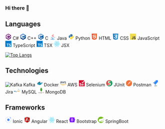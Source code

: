 ### Hi there 👋

## Languages
<span><img src="https://raw.githubusercontent.com/devicons/devicon/master/icons/csharp/csharp-original.svg" alt="C#" width="20" height="20"> C#</span>
<span><img src="https://raw.githubusercontent.com/devicons/devicon/master/icons/cplusplus/cplusplus-original.svg" alt="C++" width="20" height="20"> C++</span>
<span><img src="https://raw.githubusercontent.com/devicons/devicon/master/icons/c/c-original.svg" alt="C" width="20" height="20"> C</span>
<span><img src="https://raw.githubusercontent.com/devicons/devicon/master/icons/java/java-original.svg" alt="Java" width="20" height="20"> Java</span>
<span><img src="https://raw.githubusercontent.com/devicons/devicon/master/icons/python/python-original.svg" alt="Python" width="20" height="20"> Python</span>
<span><img src="https://raw.githubusercontent.com/devicons/devicon/master/icons/html5/html5-original.svg" alt="HTML" width="20" height="20"> HTML</span>
<span><img src="https://raw.githubusercontent.com/devicons/devicon/master/icons/css3/css3-original.svg" alt="CSS" width="20" height="20"> CSS</span>
<span><img src="https://raw.githubusercontent.com/devicons/devicon/master/icons/javascript/javascript-original.svg" alt="JavaScript" width="20" height="20"> JavaScript</span>
<span><img src="https://raw.githubusercontent.com/devicons/devicon/master/icons/typescript/typescript-original.svg" alt="TypeScript" width="20" height="20"> TypeScript</span>
<span><img src="https://raw.githubusercontent.com/devicons/devicon/master/icons/typescript/typescript-original.svg" alt="TSX" width="20" height="20"> TSX</span>
<span><img src="https://raw.githubusercontent.com/devicons/devicon/master/icons/react/react-original.svg" alt="JSX" width="20" height="20"> JSX</span>

[![Top Langs](https://github-readme-stats.vercel.app/api/top-langs/?username=RonanWaldronSoftware&layout=compact)](https://github.com/anuraghazra/github-readme-stats)


## Technologies
<span><img src="https://raw.githubusercontent.com/devicons/devicon/master/icons/kafka/kafka-original-wordmark.svg" alt="Kafka" width="20" height="20"> Kafka</span>
<span><img src="https://raw.githubusercontent.com/devicons/devicon/master/icons/docker/docker-original.svg" alt="Docker" width="20" height="20"> Docker</span>
<span><img src="https://raw.githubusercontent.com/devicons/devicon/master/icons/amazonwebservices/amazonwebservices-original-wordmark.svg" alt="AWS" width="20" height="20"> AWS</span>
<span><img src="https://raw.githubusercontent.com/devicons/devicon/master/icons/selenium/selenium-original.svg" alt="Selenium" width="20" height="20"> Selenium</span>
<span><img src="https://raw.githubusercontent.com/devicons/devicon/master/icons/junit/junit-original.svg" alt="JUnit" width="20" height="20"> JUnit</span>
<span><img src="https://raw.githubusercontent.com/devicons/devicon/master/icons/postman/postman-original.svg" alt="Postman" width="20" height="20"> Postman</span>
<span><img src="https://raw.githubusercontent.com/devicons/devicon/master/icons/jira/jira-original-wordmark.svg" alt="Jira" width="20" height="20"> Jira</span>
<span><img src="https://raw.githubusercontent.com/devicons/devicon/master/icons/mysql/mysql-original-wordmark.svg" alt="MySQL" width="20" height="20"> MySQL</span>
<span><img src="https://raw.githubusercontent.com/devicons/devicon/master/icons/mongodb/mongodb-original-wordmark.svg" alt="MongoDB" width="20" height="20"> MongoDB</span>

## Frameworks
<span><img src="https://raw.githubusercontent.com/devicons/devicon/master/icons/ionic/ionic-original.svg" alt="Ionic" width="20" height="20"> Ionic</span>
<span><img src="https://raw.githubusercontent.com/devicons/devicon/master/icons/angularjs/angularjs-original.svg" alt="Angular" width="20" height="20"> Angular</span>
<span><img src="https://raw.githubusercontent.com/devicons/devicon/master/icons/react/react-original.svg" alt="React" width="20" height="20"> React</span>
<span><img src="https://raw.githubusercontent.com/devicons/devicon/master/icons/bootstrap/bootstrap-original.svg" alt="Bootstrap" width="20" height="20"> Bootstrap</span>
<span><img src="https://raw.githubusercontent.com/devicons/devicon/master/icons/spring/spring-original.svg" alt="SpringBoot" width="20" height="20"> SpringBoot</span>
  

<!--
**RonanWaldronSoftware/RonanWaldronSoftware** is a ✨ _special_ ✨ repository because its `README.md` (this file) appears on your GitHub profile.

Here are some ideas to get you started:

- 🔭 I’m currently working on ...
- 🌱 I’m currently learning ...
- 👯 I’m looking to collaborate on ...
- 🤔 I’m looking for help with ...
- 💬 Ask me about ...
- 📫 How to reach me: ...
- 😄 Pronouns: ...
- ⚡ Fun fact: ...
-->
